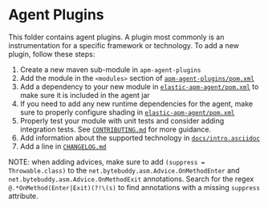 # Agent Plugins

This folder contains agent plugins.
A plugin most commonly is an instrumentation for a specific framework or technology.
To add a new plugin,
follow these steps:

1. Create a new maven sub-module in `apm-agent-plugins`
1. Add the module in the `<modules>` section of [`apm-agent-plugins/pom.xml`](pom.xml)
1. Add a dependency to your new module in [`elastic-apm-agent/pom.xml`](../elastic-apm-agent/pom.xml)
   to make sure it is included in the agent jar
1. If you need to add any new runtime dependencies for the agent, make sure to properly configure shading in 
   [`elastic-apm-agent/pom.xml`](../elastic-apm-agent/pom.xml)
1. Properly test your module with unit tests and consider adding integration tests.
   See [`CONTRIBUTING.md`](../CONTRIBUTING.md#coding-guidelines) for more guidance.
1. Add information about the supported technology in [`docs/intro.asciidoc`](../docs/intro.asciidoc)
1. Add a line in [`CHANGELOG.md`](../CHANGELOG.md) 


NOTE: when adding advices, make sure to add `(suppress = Throwable.class)`
to the `net.bytebuddy.asm.Advice.OnMethodEnter` and `net.bytebuddy.asm.Advice.OnMethodExit` annotations. 
Search for the regex `@.*OnMethod(Enter|Exit)(?!\(s)` to find annotations with a missing `suppress` attribute. 

